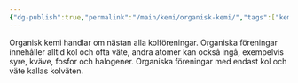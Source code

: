 ```yaml
---
{"dg-publish":true,"permalink":"/main/kemi/organisk-kemi/","tags":["kemi"]}
---
```


Organisk kemi handlar om nästan alla kolföreningar. Organiska föreningar innehåller alltid kol och ofta väte, andra atomer kan också ingå, exempelvis syre, kväve, fosfor och halogener. Organiska föreningar med endast kol och väte kallas kolväten.